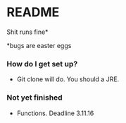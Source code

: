 # README #

Shit runs fine*

*bugs are easter eggs


### How do I get set up? ###

* Git clone will do. You should a JRE.

### Not yet finished ###

* Functions. Deadline 3.11.16